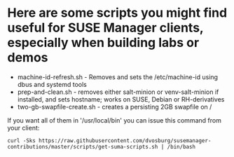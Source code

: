 # Here are some scripts you might find useful for SUSE Manager clients, especially when building labs or demos

* machine-id-refresh.sh  - Removes and sets the /etc/machine-id using dbus and systemd tools
* prep-and-clean.sh   - removes either salt-minion or venv-salt-minion if installed, and sets hostname; works on SUSE, Debian or RH-derivatives
* two-gb-swapfile-create.sh  - creates a persisting 2GB swapfile on /




If you want all of them in '/usr/local/bin' you can issue this command from your client:

```
curl -Sks https://raw.githubusercontent.com/dvosburg/susemanager-contributions/master/scripts/get-suma-scripts.sh | /bin/bash
```
